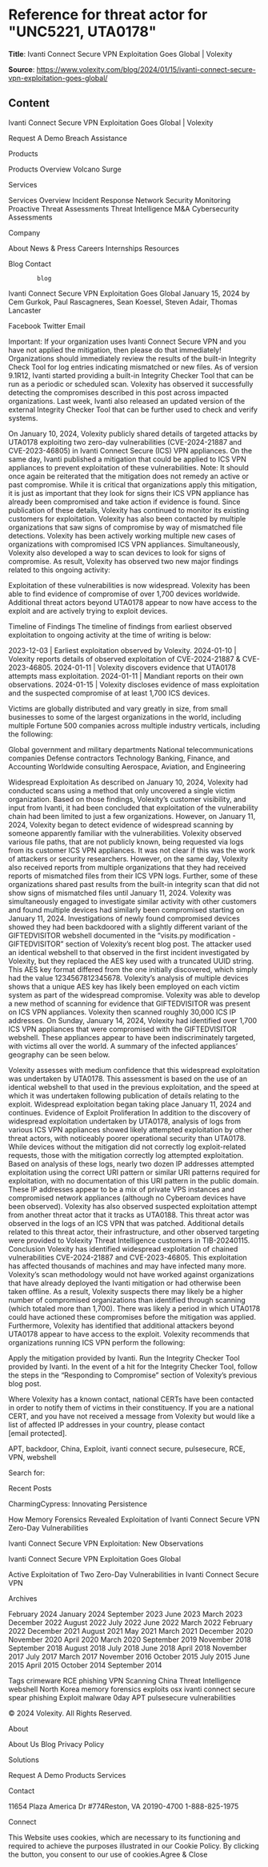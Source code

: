 # Reference for threat actor for "UNC5221, UTA0178"

**Title**: Ivanti Connect Secure VPN Exploitation Goes Global | Volexity

**Source**: https://www.volexity.com/blog/2024/01/15/ivanti-connect-secure-vpn-exploitation-goes-global/

## Content





  

Ivanti Connect Secure VPN Exploitation Goes Global | Volexity



























































Request A Demo
 Breach Assistance
 





Products

Products Overview
Volcano
Surge


Services

Services Overview
Incident Response
Network Security Monitoring
Proactive Threat Assessments
Threat Intelligence
M&A Cybersecurity Assessments


Company

About
News & Press
Careers
Internships
Resources


Blog
Contact
 









            blog        







Ivanti Connect Secure VPN Exploitation Goes Global
January 15, 2024
by Cem Gurkok, Paul Rascagneres, Sean Koessel, Steven Adair, Thomas Lancaster

Facebook
Twitter
Email


Important: If your organization uses Ivanti Connect Secure VPN and you have not applied the mitigation, then please do that immediately! Organizations should immediately review the results of the built-in Integrity Check Tool for log entries indicating mismatched or new files. As of version 9.1R12, Ivanti started providing a built-in Integrity Checker Tool that can be run as a periodic or scheduled scan. Volexity has observed it successfully detecting the compromises described in this post across impacted organizations. Last week, Ivanti also released an updated version of the external Integrity Checker Tool that can be further used to check and verify systems.

On January 10, 2024, Volexity publicly shared details of targeted attacks by UTA0178 exploiting two zero-day vulnerabilities (CVE-2024-21887 and CVE-2023-46805) in Ivanti Connect Secure (ICS) VPN appliances. On the same day, Ivanti published a mitigation that could be applied to ICS VPN appliances to prevent exploitation of these vulnerabilities.
Note: It should once again be reiterated that the mitigation does not remedy an active or past compromise. While it is critical that organizations apply this mitigation, it is just as important that they look for signs their ICS VPN appliance has already been compromised and take action if evidence is found.
Since publication of these details, Volexity has continued to monitor its existing customers for exploitation. Volexity has also been contacted by multiple organizations that saw signs of compromise by way of mismatched file detections. Volexity has been actively working multiple new cases of organizations with compromised ICS VPN appliances.
Simultaneously, Volexity also developed a way to scan devices to look for signs of compromise. As result, Volexity has observed two new major findings related to this ongoing activity:

Exploitation of these vulnerabilities is now widespread. Volexity has been able to find evidence of compromise of over 1,700 devices worldwide.
Additional threat actors beyond UTA0178 appear to now have access to the exploit and are actively trying to exploit devices.

Timeline of Findings
The timeline of findings from earliest observed exploitation to ongoing activity at the time of writing is below:

2023-12-03 | Earliest exploitation observed by Volexity.
2024-01-10 | Volexity reports details of observed exploitation of CVE-2024-21887 & CVE-2023-46805.
2024-01-11 | Volexity discovers evidence that UTA0178 attempts mass exploitation.
2024-01-11 | Mandiant reports on their own observations.
2024-01-15 | Volexity discloses evidence of mass exploitation and the suspected compromise of at least 1,700 ICS devices.

Victims are globally distributed and vary greatly in size, from small businesses to some of the largest organizations in the world, including multiple Fortune 500 companies across multiple industry verticals, including the following:

Global government and military departments
National telecommunications companies
Defense contractors
Technology
Banking, Finance, and Accounting
Worldwide consulting
Aerospace, Aviation, and Engineering

Widespread Exploitation
As described on January 10, 2024, Volexity had conducted scans using a method that only uncovered a single victim organization. Based on those findings, Volexity’s customer visibility, and input from Ivanti, it had been concluded that exploitation of the vulnerability chain had been limited to just a few organizations.
However, on January 11, 2024, Volexity began to detect evidence of widespread scanning by someone apparently familiar with the vulnerabilities. Volexity observed various file paths, that are not publicly known, being requested via logs from its customer ICS VPN appliances. It was not clear if this was the work of attackers or security researchers. However, on the same day, Volexity also received reports from multiple organizations that they had received reports of mismatched files from their ICS VPN logs. Further, some of these organizations shared past results from the built-in integrity scan that did not show signs of mismatched files until January 11, 2024. Volexity was simultaneously engaged to investigate similar activity with other customers and found multiple devices had similarly been compromised starting on January 11, 2024.
Investigations of newly found compromised devices showed they had been backdoored with a slightly different variant of the GIFTEDVISITOR webshell documented in the “visits.py modification - GIFTEDVISITOR” section of Volexity’s recent blog post. The attacker used an identical webshell to that observed in the first incident investigated by Volexity, but they replaced the AES key used with a truncated UUID string. This AES key format differed from the one initially discovered, which simply had the value 1234567812345678. Volexity’s analysis of multiple devices shows that a unique AES key has likely been employed on each victim system as part of the widespread compromise.
Volexity was able to develop a new method of scanning for evidence that GIFTEDVISITOR was present on ICS VPN appliances. Volexity then scanned roughly 30,000 ICS IP addresses. On Sunday, January 14, 2024, Volexity had identified over 1,700 ICS VPN appliances that were compromised with the GIFTEDVISITOR webshell. These appliances appear to have been indiscriminately targeted, with victims all over the world. A summary of the infected appliances’ geography can be seen below.

Volexity assesses with medium confidence that this widespread exploitation was undertaken by UTA0178. This assessment is based on the use of an identical webshell to that used in the previous exploitation, and the speed at which it was undertaken following publication of details relating to the exploit. Widespread exploitation began taking place January 11, 2024 and continues.
Evidence of Exploit Proliferation
In addition to the discovery of widespread exploitation undertaken by UTA0178, analysis of logs from various ICS VPN appliances showed likely attempted exploitation by other threat actors, with noticeably poorer operational security than UTA0178. While devices without the mitigation did not correctly log exploit-related requests, those with the mitigation correctly log attempted exploitation. Based on analysis of these logs, nearly two dozen IP addresses attempted exploitation using the correct URI pattern or similar URI patterns required for exploitation, with no documentation of this URI pattern in the public domain. These IP addresses appear to be a mix of private VPS instances and compromised network appliances (although no Cyberoam devices have been observed).
Volexity has also observed suspected exploitation attempt from another threat actor that it tracks as UTA0188. This threat actor was observed in the logs of an ICS VPN that was patched. Additional details related to this threat actor, their infrastructure, and other observed targeting were provided to Volexity Threat Intelligence customers in TIB-20240115.
Conclusion
Volexity has identified widespread exploitation of chained vulnerabilities CVE-2024-21887 and CVE-2023-46805. This exploitation has affected thousands of machines and may have infected many more. Volexity’s scan methodology would not have worked against organizations that have already deployed the Ivanti mitigation or had otherwise been taken offline. As a result, Volexity suspects there may likely be a higher number of compromised organizations than identified through scanning (which totaled more than 1,700). There was likely a period in which UTA0178 could have actioned these compromises before the mitigation was applied.
Furthermore, Volexity has identified that additional attackers beyond UTA0178 appear to have access to the exploit. Volexity recommends that organizations running ICS VPN perform the following:

Apply the mitigation provided by Ivanti.
Run the Integrity Checker Tool provided by Ivanti.
In the event of a hit for the Integrity Checker Tool, follow the steps in the “Responding to Compromise” section of Volexity’s previous blog post.


Where Volexity has a known contact, national CERTs have been contacted in order to notify them of victims in their constituency. If you are a national CERT, and you have not received a message from Volexity but would like a list of affected IP addresses in your country, please contact [email protected].


APT, backdoor, China, Exploit, ivanti connect secure, pulsesecure, RCE, VPN, webshell 






Search for:





Recent Posts


CharmingCypress: Innovating Persistence


How Memory Forensics Revealed Exploitation of Ivanti Connect Secure VPN Zero-Day Vulnerabilities


Ivanti Connect Secure VPN Exploitation: New Observations


Ivanti Connect Secure VPN Exploitation Goes Global


Active Exploitation of Two Zero-Day Vulnerabilities in Ivanti Connect Secure VPN


Archives

February 2024
January 2024
September 2023
June 2023
March 2023
December 2022
August 2022
July 2022
June 2022
March 2022
February 2022
December 2021
August 2021
May 2021
March 2021
December 2020
November 2020
April 2020
March 2020
September 2019
November 2018
September 2018
August 2018
July 2018
June 2018
April 2018
November 2017
July 2017
March 2017
November 2016
October 2015
July 2015
June 2015
April 2015
October 2014
September 2014

Tags
crimeware RCE phishing VPN Scanning China Threat Intelligence webshell North Korea memory forensics exploits osx ivanti connect secure spear phishing Exploit malware 0day APT pulsesecure vulnerabilities 
 
 
 




© 2024 Volexity. All Rights Reserved.

About

About Us
Blog
Privacy Policy


Solutions

Request A Demo
Products
Services




Contact

11654 Plaza America Dr #774Reston, VA 20190-4700
1-888-825-1975



Connect













This Website uses cookies, which are necessary to its functioning and required to achieve the purposes illustrated in our Cookie Policy. By clicking the button, you consent to our use of cookies.Agree & Close



